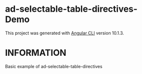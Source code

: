 # ad-selectable-table-directives-Demo

This project was generated with [Angular CLI](https://github.com/angular/angular-cli) version 10.1.3.

# INFORMATION

Basic example of ad-selectable-table-directives
